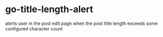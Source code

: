 go-title-length-alert
=====================

alerts user in the post edit page when the post title length exceeds some configured character count
